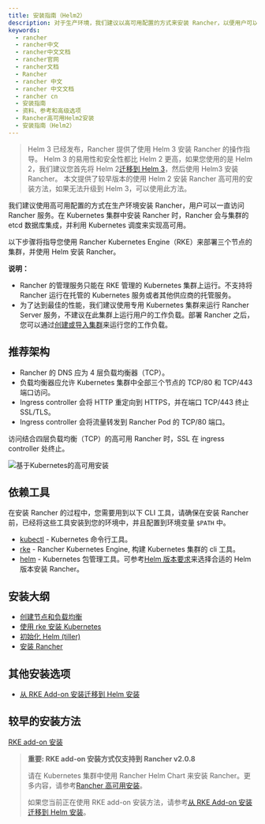 ```yaml
---
title: 安装指南（Helm2）
description: 对于生产环境，我们建议以高可用配置的方式来安装 Rancher，以便用户可以一直访问 Rancher 服务。在 Kubernetes 集群中安装 Rancher 时，Rancher 会与集群的 etcd 数据库集成，并利用 Kubernetes 调度来实现高可用。以下步骤将指导您使用 Rancher Kubernetes Engine(RKE)来部署三个节点的集群，并使用 Helm 安装 Rancher。
keywords:
  - rancher
  - rancher中文
  - rancher中文文档
  - rancher官网
  - rancher文档
  - Rancher
  - rancher 中文
  - rancher 中文文档
  - rancher cn
  - 安装指南
  - 资料、参考和高级选项
  - Rancher高可用Helm2安装
  - 安装指南（Helm2）
---
```


> Helm 3 已经发布，Rancher 提供了使用 Helm 3 安装 Rancher 的操作指导。
> Helm 3 的易用性和安全性都比 Helm 2 更高，如果您使用的是 Helm 2，我们建议您首先将 Helm 2[迁移到 Helm 3](https://helm.sh/blog/migrate-from-helm-v2-to-helm-v3/)，然后使用 Helm3 安装 Rancher。
> 本文提供了较早版本的使用 Helm 2 安装 Rancher 高可用的安装方法，如果无法升级到 Helm 3，可以使用此方法。

我们建议使用高可用配置的方式在生产环境安装 Rancher，用户可以一直访问 Rancher 服务。在 Kubernetes 集群中安装 Rancher 时，Rancher 会与集群的 etcd 数据库集成，并利用 Kubernetes 调度来实现高可用。

以下步骤将指导您使用 Rancher Kubernetes Engine（RKE）来部署三个节点的集群，并使用 Helm 安装 Rancher。

**说明：**

- Rancher 的管理服务只能在 RKE 管理的 Kubernetes 集群上运行。不支持将 Rancher 运行在托管的 Kubernetes 服务或者其他供应商的托管服务。
- 为了达到最佳的性能，我们建议使用专用 Kubernetes 集群来运行 Rancher Server 服务，不建议在此集群上运行用户的工作负载。部署 Rancher 之后，您可以通过[创建或导入集群](/docs/rancher2/cluster-provisioning//#cluster-creation-in-rancher)来运行您的工作负载。

## 推荐架构

- Rancher 的 DNS 应为 4 层负载均衡器（TCP）。
- 负载均衡器应允许 Kubernetes 集群中全部三个节点的 TCP/80 和 TCP/443 端口访问。
- Ingress controller 会将 HTTP 重定向到 HTTPS，并在端口 TCP/443 终止 SSL/TLS。
- Ingress controller 会将流量转发到 Rancher Pod 的 TCP/80 端口。

<figcaption>访问结合四层负载均衡（TCP）的高可用 Rancher 时，SSL 在 ingress controller 处终止。</figcaption>

![基于Kubernetes的高可用安装](/img/rancher/ha/rancher2ha.svg)

## 依赖工具

在安装 Rancher 的过程中，您需要用到以下 CLI 工具，请确保在安装 Rancher 前，已经将这些工具安装到您的环境中，并且配置到环境变量 `$PATH` 中。

- [kubectl](https://kubernetes.io/docs/tasks/tools/install-kubectl/#install-kubectl) - Kubernetes 命令行工具。
- [rke](/docs/rke/installation/) - Rancher Kubernetes Engine, 构建 Kubernetes 集群的 cli 工具。
- [helm](https://docs.helm.sh/using_helm/#installing-helm) - Kubernetes 包管理工具。可参考[Helm 版本要求](/docs/rancher2/installation/resources/helm-version/)来选择合适的 Helm 版本安装 Rancher。

## 安装大纲

- [创建节点和负载均衡](/docs/rancher2/installation/resources/advanced/helm2/create-nodes-lb/)
- [使用 rke 安装 Kubernetes](/docs/rancher2/installation/resources/advanced/helm2/kubernetes-rke/)
- [初始化 Helm (tiller)](/docs/rancher2/installation/resources/advanced/helm2/helm-init/)
- [安装 Rancher](/docs/rancher2/installation/resources/advanced/helm2/helm-rancher/)

## 其他安装选项

- [从 RKE Add-on 安装迁移到 Helm 安装](/docs/rancher2/installation/install-rancher-on-k8s/upgrades/migrating-from-rke-add-on/)

## 较早的安装方法

[RKE add-on 安装](/docs/rancher2/installation/resources/advanced/helm2/rke-add-on//)

> **重要: RKE add-on 安装方式仅支持到 Rancher v2.0.8**
>
> 请在 Kubernetes 集群中使用 Rancher Helm Chart 来安装 Rancher。更多内容，请参考[Rancher 高可用安装](/docs/rancher2/installation/resources/advanced/helm2/)。
>
> 如果您当前正在使用 RKE add-on 安装方法，请参考[从 RKE Add-on 安装迁移到 Helm 安装](/docs/rancher2/installation/install-rancher-on-k8s/upgrades/migrating-from-rke-add-on/)。

